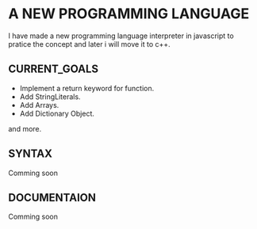 # **A NEW PROGRAMMING LANGUAGE**

I have made a new programming language interpreter in javascript to pratice the concept and later i will move it to c++.

## **CURRENT_GOALS**

- Implement a return keyword for function.
- Add StringLiterals.
- Add Arrays.
- Add Dictionary Object.

and more.

## **SYNTAX**

Comming soon

## **DOCUMENTAION**

Comming soon
